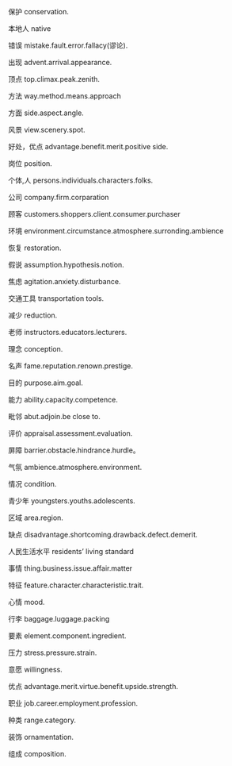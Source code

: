 保护 conservation.

本地人 native
 
错误 mistake.fault.error.fallacy(谬论).

出现 advent.arrival.appearance.

顶点 top.climax.peak.zenith.

方法 way.method.means.approach

方面 side.aspect.angle.

风景 view.scenery.spot.

好处，优点 advantage.benefit.merit.positive side.

岗位 position.

个体,人 persons.individuals.characters.folks.

公司 company.firm.corparation

顾客 customers.shoppers.client.consumer.purchaser

环境 environment.circumstance.atmosphere.surronding.ambience

恢复 restoration.

假说 assumption.hypothesis.notion.

焦虑 agitation.anxiety.disturbance.

交通工具 transportation tools.

减少 reduction.

老师 instructors.educators.lecturers.

理念 conception.

名声 fame.reputation.renown.prestige.

目的 purpose.aim.goal.

能力 ability.capacity.competence.

毗邻 abut.adjoin.be close to.

评价 appraisal.assessment.evaluation.

屏障 barrier.obstacle.hindrance.hurdle。

气氛 ambience.atmosphere.environment.

情况 condition.

青少年 youngsters.youths.adolescents.

区域 area.region.

缺点 disadvantage.shortcoming.drawback.defect.demerit.

人民生活水平 residents’ living standard 

事情 thing.business.issue.affair.matter

特征 feature.character.characteristic.trait.

心情 mood.

行李 baggage.luggage.packing

要素 element.component.ingredient.

压力 stress.pressure.strain.

意愿 willingness.

优点 advantage.merit.virtue.benefit.upside.strength.

职业 job.career.employment.profession.

种类 range.category.

装饰 ornamentation.

组成 composition.

